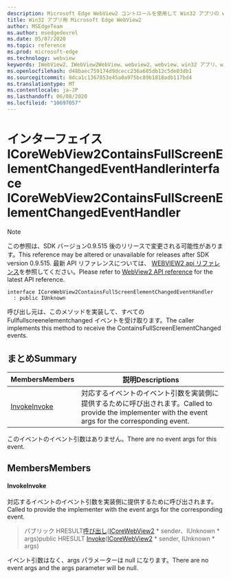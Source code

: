 ```yaml
---
description: Microsoft Edge WebView2 コントロールを使用して Win32 アプリの web コンテンツをホストする
title: Win32 アプリ用 Microsoft Edge WebView2
author: MSEdgeTeam
ms.author: msedgedevrel
ms.date: 05/07/2020
ms.topic: reference
ms.prod: microsoft-edge
ms.technology: webview
keywords: IWebView2、IWebView2WebView、webview2、webview、win32 アプリ、win32、edge、ICoreWebView2、ICoreWebView2Controller、browser control、edge html
ms.openlocfilehash: d48baec759174d9dcecc236a685db12c5de03db1
ms.sourcegitcommit: 8dca1c1367853e45a0a975bc89b1818adb117bd4
ms.translationtype: MT
ms.contentlocale: ja-JP
ms.lasthandoff: 06/08/2020
ms.locfileid: "10697057"
---
```

# <span data-ttu-id="d4271-104">インターフェイス ICoreWebView2ContainsFullScreenElementChangedEventHandler</span><span class="sxs-lookup"><span data-stu-id="d4271-104">interface ICoreWebView2ContainsFullScreenElementChangedEventHandler</span></span> 

> [!NOTE]
> <span data-ttu-id="d4271-105">この参照は、SDK バージョン0.9.515 後のリリースで変更される可能性があります。</span><span class="sxs-lookup"><span data-stu-id="d4271-105">This reference may be altered or unavailable for releases after SDK version 0.9.515.</span></span> <span data-ttu-id="d4271-106">最新 API リファレンスについては、 [WEBVIEW2 api リファレンス](../../../webview2-api-reference.md)を参照してください。</span><span class="sxs-lookup"><span data-stu-id="d4271-106">Please refer to [WebView2 API reference](../../../webview2-api-reference.md) for the latest API reference.</span></span>

```
interface ICoreWebView2ContainsFullScreenElementChangedEventHandler
  : public IUnknown
```

<span data-ttu-id="d4271-107">呼び出し元は、このメソッドを実装して、すべての Fullfullscreenelementchanged イベントを受け取ります。</span><span class="sxs-lookup"><span data-stu-id="d4271-107">The caller implements this method to receive the ContainsFullScreenElementChanged events.</span></span>

## <span data-ttu-id="d4271-108">まとめ</span><span class="sxs-lookup"><span data-stu-id="d4271-108">Summary</span></span>

 <span data-ttu-id="d4271-109">Members</span><span class="sxs-lookup"><span data-stu-id="d4271-109">Members</span></span>                        | <span data-ttu-id="d4271-110">説明</span><span class="sxs-lookup"><span data-stu-id="d4271-110">Descriptions</span></span>
--------------------------------|---------------------------------------------
[<span data-ttu-id="d4271-111">Invoke</span><span class="sxs-lookup"><span data-stu-id="d4271-111">Invoke</span></span>](#invoke) | <span data-ttu-id="d4271-112">対応するイベントのイベント引数を実装側に提供するために呼び出されます。</span><span class="sxs-lookup"><span data-stu-id="d4271-112">Called to provide the implementer with the event args for the corresponding event.</span></span>

<span data-ttu-id="d4271-113">このイベントのイベント引数はありません。</span><span class="sxs-lookup"><span data-stu-id="d4271-113">There are no event args for this event.</span></span>

## <span data-ttu-id="d4271-114">Members</span><span class="sxs-lookup"><span data-stu-id="d4271-114">Members</span></span>

#### <span data-ttu-id="d4271-115">Invoke</span><span class="sxs-lookup"><span data-stu-id="d4271-115">Invoke</span></span> 

<span data-ttu-id="d4271-116">対応するイベントのイベント引数を実装側に提供するために呼び出されます。</span><span class="sxs-lookup"><span data-stu-id="d4271-116">Called to provide the implementer with the event args for the corresponding event.</span></span>

> <span data-ttu-id="d4271-117">パブリック HRESULT[呼び出し](#invoke)([ICoreWebView2](icorewebview2.md) \* sender、IUnknown \* args)</span><span class="sxs-lookup"><span data-stu-id="d4271-117">public HRESULT [Invoke](#invoke)([ICoreWebView2](icorewebview2.md) \* sender, IUnknown \* args)</span></span>

<span data-ttu-id="d4271-118">イベント引数はなく、args パラメーターは null になります。</span><span class="sxs-lookup"><span data-stu-id="d4271-118">There are no event args and the args parameter will be null.</span></span>

